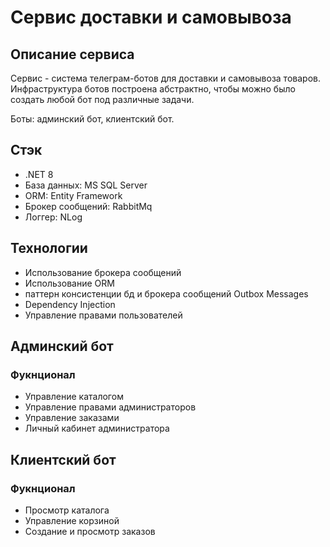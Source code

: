 # Сервис доставки и самовывоза

## Описание сервиса

Сервис - система телеграм-ботов для доставки и самовывоза товаров. Инфраструктура ботов построена абстрактно, чтобы можно было создать любой бот под различные задачи.

Боты: админский бот, клиентский бот.

## Стэк
- .NET 8
- База данных: MS SQL Server
- ORM: Entity Framework
- Брокер сообщений: RabbitMq
- Логгер: NLog

## Технологии
- Использование брокера сообщений
- Использование ORM
- паттерн консистенции бд и брокера сообщений Outbox Messages
- Dependency Injection
- Управление правами пользователей

## Админский бот

### Фукнционал
- Управление каталогом
- Управление правами администраторов
- Управление заказами
- Личный кабинет администратора

## Клиентский бот

### Фукнционал
- Просмотр каталога
- Управление корзиной
- Создание и просмотр заказов
